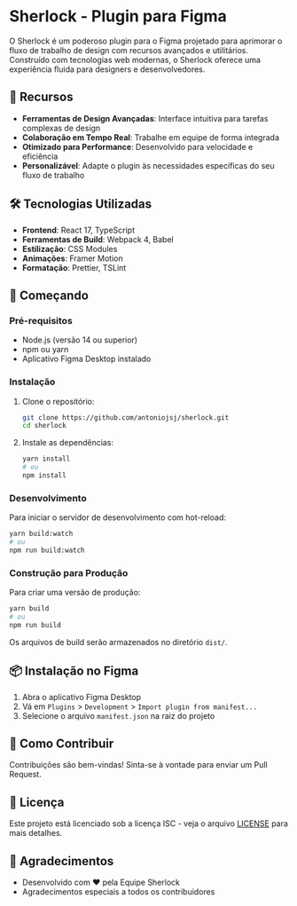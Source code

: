 # Sherlock - Plugin para Figma

O Sherlock é um poderoso plugin para o Figma projetado para aprimorar o fluxo de trabalho de design com recursos avançados e utilitários. Construído com tecnologias web modernas, o Sherlock oferece uma experiência fluida para designers e desenvolvedores.

## 🚀 Recursos

- **Ferramentas de Design Avançadas**: Interface intuitiva para tarefas complexas de design
- **Colaboração em Tempo Real**: Trabalhe em equipe de forma integrada
- **Otimizado para Performance**: Desenvolvido para velocidade e eficiência
- **Personalizável**: Adapte o plugin às necessidades específicas do seu fluxo de trabalho

## 🛠 Tecnologias Utilizadas

- **Frontend**: React 17, TypeScript
- **Ferramentas de Build**: Webpack 4, Babel
- **Estilização**: CSS Modules
- **Animações**: Framer Motion
- **Formatação**: Prettier, TSLint

## 🚀 Começando

### Pré-requisitos

- Node.js (versão 14 ou superior)
- npm ou yarn
- Aplicativo Figma Desktop instalado

### Instalação

1. Clone o repositório:
   ```bash
   git clone https://github.com/antoniojsj/sherlock.git
   cd sherlock
   ```

2. Instale as dependências:
   ```bash
   yarn install
   # ou
   npm install
   ```

### Desenvolvimento

Para iniciar o servidor de desenvolvimento com hot-reload:

```bash
yarn build:watch
# ou
npm run build:watch
```

### Construção para Produção

Para criar uma versão de produção:

```bash
yarn build
# ou
npm run build
```

Os arquivos de build serão armazenados no diretório `dist/`.

## 📦 Instalação no Figma

1. Abra o aplicativo Figma Desktop
2. Vá em `Plugins` > `Development` > `Import plugin from manifest...`
3. Selecione o arquivo `manifest.json` na raiz do projeto

## 🤝 Como Contribuir

Contribuições são bem-vindas! Sinta-se à vontade para enviar um Pull Request.

## 📄 Licença

Este projeto está licenciado sob a licença ISC - veja o arquivo [LICENSE](LICENSE) para mais detalhes.

## 🙏 Agradecimentos

- Desenvolvido com ❤️ pela Equipe Sherlock
- Agradecimentos especiais a todos os contribuidores
